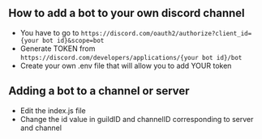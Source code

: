 ## How to add a bot to your own discord channel
- You have to go to ```https://discord.com/oauth2/authorize?client_id={your bot id}&scope=bot```
- Generate TOKEN from ```https://discord.com/developers/applications/{your bot id}/bot```
- Create your own .env file that will allow you to add YOUR token

## Adding a bot to a channel or server
- Edit the index.js file
- Change the id value in guildID and channelID corresponding to server and channel
